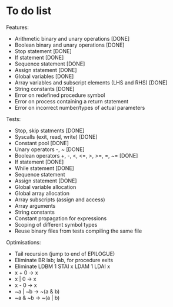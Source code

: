 # To do list

Features:

- Arithmetic binary and unary operations [DONE]
- Boolean binary and unary operations [DONE]
- Stop statement [DONE]
- If statement [DONE]
- Sequence statement [DONE]
- Assign statement [DONE]
- Global variables [DONE]
- Array variables and subscript elements (LHS and RHS) [DONE]
- String constants [DONE]
- Error on redefined procedure symbol
- Error on process containing a return statement
- Error on incorrect number/types of actual parameters

Tests:

- Stop, skip statments [DONE]
- Syscalls (exit, read, write) [DONE]
- Constant pool [DONE]
- Unary operators -, ~ [DONE]
- Boolean operators +, -, <, <=, >, >=, =, ~= [DONE]
- If statement [DONE]
- While statement [DONE]
- Sequence statement
- Assign statement [DONE]
- Global variable allocation
- Global array allocation
- Array subscripts (assign and access)
- Array arguments
- String constants
- Constant propagation for expressions
- Scoping of different symbol types
- Reuse binary files from tests compiling the same file

Optimisations:
- Tail recursion (jump to end of EPILOGUE)
- Eliminate BR lab; lab, for procedure exits
- Eliminate
  LDBM 1
  STAI x
  LDAM 1
  LDAI x
- x + 0 -> x
- x | 0 -> x
- x - 0 -> x
- ~a | ~b -> ~(a & b)
- ~a & ~b -> ~(a | b)